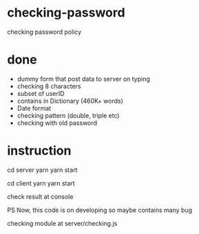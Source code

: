 # checking-password
checking password policy

# done
- dummy form that post data to server on typing
- checking 8 characters
- subset of userID
- contains in Dictionary (460K+ words)
- Date format
- checking pattern (double, triple etc)
- checking with old password

# instruction
cd server
yarn
yarn start

cd client 
yarn
yarn start

check result at console

PS Now, this code is on developing so maybe contains many bug 

checking module at server/checking.js
